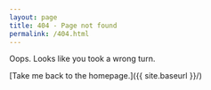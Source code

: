 ```yaml
---
layout: page
title: 404 - Page not found
permalink: /404.html
---
```


Oops. Looks like you took a wrong turn.

[Take me back to the homepage.]({{ site.baseurl }}/)